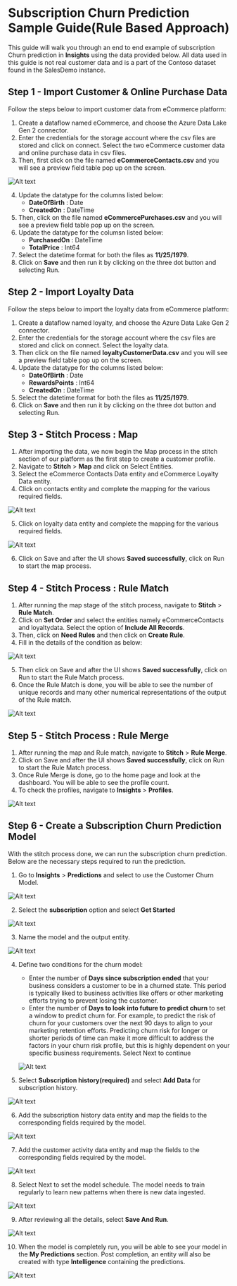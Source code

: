 # Subscription Churn Prediction Sample Guide(Rule Based Approach)

This guide will walk you through an end to end example of subscription Churn prediction in **Insights** using the data provided below. All data used in this guide is not real customer data and is a part of the Contoso dataset found in the SalesDemo instance.

## Step 1 - Import Customer & Online Purchase Data
Follow the steps below to import customer data from eCommerce platform:
1. Create a dataflow named eCommerce, and choose the Azure Data Lake Gen 2 connector.
2. Enter the credentials for the storage account where the csv files are stored and click on connect. Select the two eCommerce customer data and online purchase data in csv files.
3. Then, first click on the file named **eCommerceContacts.csv** and you will see a preview field table pop up on the screen.

![Alt text](https://github.com/skypointcloud/platform/blob/master/docs/doc_snippets/previewfield.PNG?raw=true)

4. Update the datatype for the columns listed below:
    - **DateOfBirth** : Date
    - **CreatedOn** : DateTime
5. Then, click on the file named **eCommercePurchases.csv** and you will see a preview field table pop up on the screen.
6. Update the datatype for the columsn listed below:
    - **PurchasedOn** : DateTime
    - **TotalPrice** : Int64
7. Select the datetime format for both the files as **11/25/1979**.
8. Click on **Save** and then run it by clicking on the three dot button and selecting Run.

## Step 2 - Import Loyalty Data
Follow the steps below to import the loyalty data from eCommerce platform:
1. Create a dataflow named loyalty, and choose the Azure Data Lake Gen 2 connector.
2. Enter the credentials for the storage account where the csv files are stored and click on connect. Select the loyalty data.
3. Then click on the file named **loyaltyCustomerData.csv** and you will see a preview field table pop up on the screen.
4. Update the datatype for the columns listed below:
    - **DateOfBirth** : Date
    - **RewardsPoints** : Int64
    - **CreatedOn** : DateTime
5. Select the datetime format for both the files as **11/25/1979**.
6. Click on **Save** and then run it by clicking on the three dot button and selecting Run.

## Step 3 - Stitch Process : Map

1. After importing the data, we now begin the Map process in the stitch section of our platform as the first step to create a customer profile.
2. Navigate to **Stitch** > **Map** and click on Select Entities.
3. Select the eCommerce Contacts Data entity and eCommerce Loyalty Data entity.
4. Click on contacts entity and complete the mapping for the various required fields.

![Alt text](https://github.com/skypointcloud/platform/blob/master/docs/doc_snippets/ecommercecontactsmapping.PNG?raw=true)

5. Click on loyalty data entity and complete the mapping for the various required fields.

![Alt text](https://github.com/skypointcloud/platform/blob/master/docs/doc_snippets/loyaltymapping.PNG?raw=true)

6. Click on Save and after the UI shows **Saved successfully**, click on Run to start the map process.

## Step 4 - Stitch Process : Rule Match

1. After running the map stage of the stitch process, navigate to **Stitch** > **Rule Match**.
2. Click on **Set Order** and select the entities namely eCommerceContacts and loyaltydata. Select the option of **Include All Records**.
3. Then, click on **Need Rules** and then click on **Create Rule**.
4. Fill in the details of the condition as below:

![Alt text](https://github.com/skypointcloud/platform/blob/master/docs/doc_snippets/rulematchsampleguide.PNG?raw=true)

5. Then click on Save and after the UI shows **Saved successfully**, click on Run to start the Rule Match process.
6. Once the Rule Match is done, you will be able to see the number of unique records and many other numerical representations of the output of the Rule match.

![Alt text](https://github.com/skypointcloud/platform/blob/master/docs/doc_snippets/resultrulematchsampleguide.PNG?raw=true)

## Step 5 - Stitch Process : Rule Merge

1. After running the map and Rule match, navigate to **Stitch** > **Rule Merge**.
2. Click on Save and after the UI shows **Saved successfully**, click on Run to start the Rule Match process.
3. Once Rule Merge is done, go to the home page and look at the dashboard. You will be able to see the profile count.
4. To check the profiles, navigate to **Insights** > **Profiles**.

![Alt text](https://github.com/skypointcloud/platform/blob/master/docs/doc_snippets/sampleguideprofiles.PNG?raw=true)

## Step 6 - Create a Subscription Churn Prediction Model

With the stitch process done, we can run the subscription churn prediction.
Below are the necessary steps required to run the prediction.
1. Go to **Insights** > **Predictions** and select to use the Customer Churn Model.

![Alt text](https://github.com/skypointcloud/platform/blob/master/docs/doc_snippets/churnmodelstep1.PNG?raw=true)

2. Select the **subscription** option and select **Get Started**

![Alt text](https://github.com/skypointcloud/platform/blob/master/docs/doc_snippets/subscriptionchurnstep1.PNG?raw=true)

3. Name the model and the output entity.

![Alt text](https://github.com/skypointcloud/platform/blob/master/docs/doc_snippets/subscriptionchurnstep2.PNG?raw=true)

4. Define two conditions for the churn model:
    - Enter the number of **Days since subscription ended** that your business considers a customer to be in a churned state. This period is typically liked to business activities like offers or other marketing efforts trying to prevent losing the customer.
    - Enter the number of **Days to look into future to predict churn** to set a window to predict churn for. For example, to predict the risk of churn for your customers over the next 90 days to align to your marketing retention efforts. Predicting churn risk for longer or shorter periods of time can make it more difficult to address the factors in your churn risk profile, but this is highly dependent on your specific business requirements. Select Next to continue

    ![Alt text](https://github.com/skypointcloud/platform/blob/master/docs/doc_snippets/subscriptionchurnstep3.PNG?raw=true)

5. Select **Subscription history(required)** and select **Add Data** for subscription history.

![Alt text](https://github.com/skypointcloud/platform/blob/master/docs/doc_snippets/subscriptionchurnstep4.PNG?raw=true)

6. Add the subscription history data entity and map the fields to the corresponding fields required by the model.

![Alt text](https://github.com/skypointcloud/platform/blob/master/docs/doc_snippets/subscriptionchurnstep5.PNG?raw=true)

7. Add the customer activity data entity and map the fields to the corresponding fields required by the model.

![Alt text](https://github.com/skypointcloud/platform/blob/master/docs/doc_snippets/subscriptionchurnstep6.PNG?raw=true)

8. Select Next to set the model schedule. The model needs to train regularly to learn new patterns when there is new data ingested.

![Alt text](https://github.com/skypointcloud/platform/blob/master/docs/doc_snippets/churnmodelstep8.PNG?raw=true)

9. After reviewing all the details, select **Save And Run**.

![Alt text](https://github.com/skypointcloud/platform/blob/master/docs/doc_snippets/subscriptionchurnstep7.PNG?raw=true)

10. When the model is completely run, you will be able to see your model in the **My Predictions** section. Post completion, an entity will also be created with type **Intelligence** containing the predictions.

![Alt text](https://github.com/skypointcloud/platform/blob/master/docs/doc_snippets/modelcreated.PNG?raw=true)